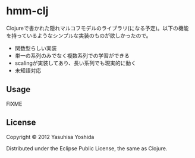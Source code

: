 # hmm-clj

Clojureで書かれた隠れマルコフモデルのライブラリ(になる予定)。以下の機能を持っているようなシンプルな実装のものが欲しかったので。

- 関数型らしい実装
- 単一の系列のみでなく複数系列での学習ができる
- scalingが実装してあり、長い系列でも現実的に動く
- 未知語対応

## Usage

FIXME

## License

Copyright © 2012 Yasuhisa Yoshida

Distributed under the Eclipse Public License, the same as Clojure.
